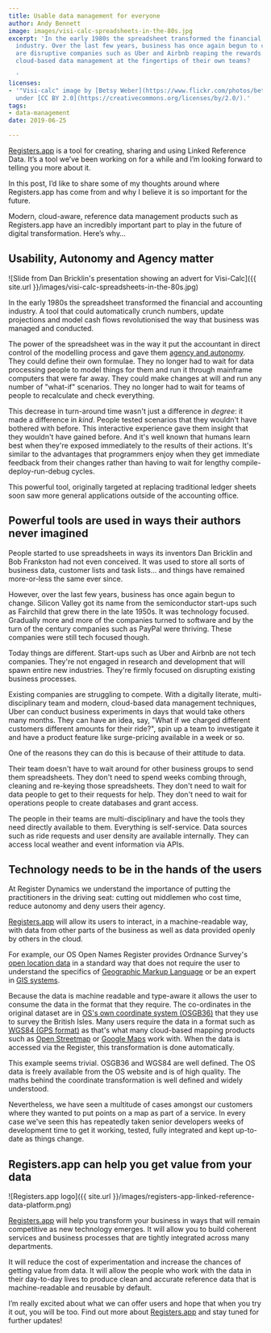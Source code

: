 ```yaml
---
title: Usable data management for everyone
author: Andy Bennett
image: images/visi-calc-spreadsheets-in-the-80s.jpg
excerpt: 'In the early 1980s the spreadsheet transformed the financial and accounting
  industry. Over the last few years, business has once again begun to change. How
  are disruptive companies such as Uber and Airbnb reaping the rewards of putting
  cloud-based data management at the fingertips of their own teams?

  '
licenses:
- '"Visi-calc" image by [Betsy Weber](https://www.flickr.com/photos/betsyweber/) used
  under [CC BY 2.0](https://creativecommons.org/licenses/by/2.0/).'
tags:
- data-management
date: 2019-06-25

---
```

[Registers.app](https://registers.app/) is a tool for creating, sharing and using Linked Reference Data. It’s a tool we’ve been working on for a while and I’m looking forward to telling you more about it.

In this post, I’d like to share some of my thoughts around where Registers.app has come from and why I believe it is so important for the future.

Modern, cloud-aware, reference data management products such as Registers.app have an incredibly important part to play in the future of digital transformation. Here’s why…

## Usability, Autonomy and Agency matter
![Slide from Dan Bricklin's presentation showing an advert for Visi-Calc]({{ site.url }}/images/visi-calc-spreadsheets-in-the-80s.jpg)

In the early 1980s the spreadsheet transformed the financial and accounting industry. A tool that could automatically crunch numbers, update projections and model cash flows revolutionised the way that business was managed and conducted.

The power of the spreadsheet was in the way it put the accountant in direct control of the modelling process and gave them [agency and autonomy](https://dataingovernment.blog.gov.uk/2019/06/10/improving-how-we-manage-spreadsheet-data/). They could define their own formulae. They no longer had to wait for data processing people to model things for them and run it through mainframe computers that were far away. They could make changes at will and run any number of "what-if" scenarios. They no longer had to wait for teams of people to recalculate and check everything.

This decrease in turn-around time wasn't just a difference in *degree*: it made a difference in *kind*. People tested scenarios that they wouldn't have bothered with before. This interactive experience gave them insight that they wouldn't have gained before. And it's well known that humans learn best when they're exposed immediately to the results of their actions. It's similar to the advantages that programmers enjoy when they get immediate feedback from their changes rather than having to wait for lengthy compile-deploy-run-debug cycles.

This powerful tool, originally targeted at replacing traditional ledger sheets soon saw more general applications outside of the accounting office.

## Powerful tools are used in ways their authors never imagined

People started to use spreadsheets in ways its inventors Dan Bricklin and Bob Frankston had not even conceived. It was used to store all sorts of business data, customer lists and task lists… and things have remained more-or-less the same ever since.

However, over the last few years, business has once again begun to change. Silicon Valley got its name from the semiconductor start-ups such as Fairchild that grew there in the late 1950s. It was technology focused. Gradually more and more of the companies turned to software and by the turn of the century companies such as PayPal were thriving. These companies were still tech focused though.

Today things are different. Start-ups such as Uber and Airbnb are not tech companies. They're not engaged in research and development that will spawn entire new industries. They're firmly focused on disrupting existing business processes.

Existing companies are struggling to compete. With a digitally literate, multi-disciplinary team and modern, cloud-based data management techniques, Uber can conduct business experiments in days that would take others many months. They can have an idea, say, "What if we charged different customers different amounts for their ride?", spin up a team to investigate it and have a product feature like surge-pricing available in a week or so.

One of the reasons they can do this is because of their attitude to data.

Their team doesn't have to wait around for other business groups to send them spreadsheets. They don't need to spend weeks combing through, cleaning and re-keying those spreadsheets. They don't need to wait for data people to get to their requests for help. They don't need to wait for operations people to create databases and grant access.

The people in their teams are multi-disciplinary and have the tools they need directly available to them. Everything is self-service. Data sources such as ride requests and user density are available internally. They can access local weather and event information via APIs.

## Technology needs to be in the hands of the users

At Register Dynamics we understand the importance of putting the practitioners in the driving seat: cutting out middlemen who cost time, reduce autonomy and deny users their agency.

[Registers.app](https://registers.app/) will allow its users to interact, in a machine-readable way, with data from other parts of the business as well as data provided openly by others in the cloud.

For example, our OS Open Names Register provides Ordnance Survey's [open location data](https://www.ordnancesurvey.co.uk/business-and-government/products/os-open-names.html) in a standard way that does not require the user to understand the specifics of [Geographic Markup Language](https://en.wikipedia.org/wiki/Geography_Markup_Language) or be an expert in [GIS systems](https://en.wikipedia.org/wiki/Geographic_information_system).

Because the data is machine readable and type-aware it allows the user to consume the data in the format that they require. The co-ordinates in the original dataset are in [OS's own coordinate system (OSGB36)](https://en.wikipedia.org/wiki/Ordnance_Survey_National_Grid) that they use to survey the British Isles. Many users require the data in a format such as [WGS84 (GPS format)](https://en.wikipedia.org/wiki/World_Geodetic_System) as that's what many cloud-based mapping products such as [Open Streetmap](https://www.openstreetmap.org/) or [Google Maps](https://www.google.co.uk/maps) work with. When the data is accessed via the Register, this transformation is done automatically.

This example seems trivial. OSGB36 and WGS84 are well defined. The OS data is freely available from the OS website and is of high quality. The maths behind the coordinate transformation is well defined and widely understood.

Nevertheless, we have seen a multitude of cases amongst our customers where they wanted to put points on a map as part of a service. In every case we've seen this has repeatedly taken senior developers weeks of development time to get it working, tested, fully integrated and kept up-to-date as things change.

## Registers.app can help you get value from your data
![Registers.app logo]({{ site.url }}/images/registers-app-linked-reference-data-platform.png)

[Registers.app](https://registers.app) will help you transform your business in ways that will remain competitive as new technology emerges. It will allow you to build coherent services and business processes that are tightly integrated across many departments.

It will reduce the cost of experimentation and increase the chances of getting value from data. It will allow the people who work with the data in their day-to-day lives to produce clean and accurate reference data that is machine-readable and reusable by default.

I’m really excited about what we can offer users and hope that when you try it out, you will be too. Find out more about [Registers.app](https://registers.app) and stay tuned for further updates!